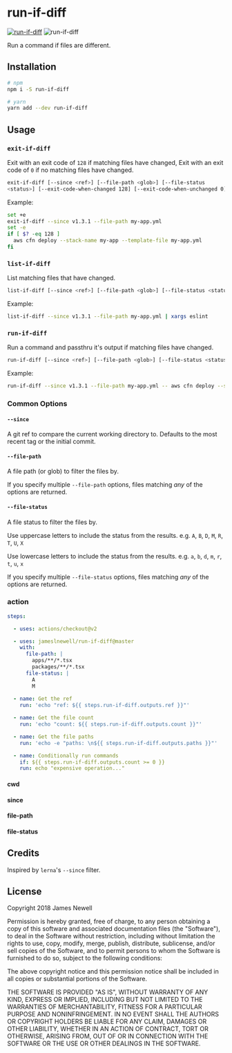 # run-if-diff

[![run-if-diff](https://img.shields.io/npm/v/run-if-diff.svg)](https://www.npmjs.com/package/run-if-diff)
![run-if-diff](https://github.com/jameslnewell/run-if-diff/workflows/Package/badge.svg)

Run a command if files are different.

## Installation

```bash
# npm
npm i -S run-if-diff

# yarn
yarn add --dev run-if-diff
```

## Usage

### `exit-if-diff`

Exit with an exit code of `128` if matching files have changed, Exit with an exit code of `0` if no matching files have changed.

```bash
exit-if-diff [--since <ref>] [--file-path <glob>] [--file-status
<status>] [--exit-code-when-changed 128] [--exit-code-when-unchanged 0]
```

Example:

```bash
set +e
exit-if-diff --since v1.3.1 --file-path my-app.yml
set -e
if [ $? -eq 128 ]
  aws cfn deploy --stack-name my-app --template-file my-app.yml
fi
```

### `list-if-diff`

List matching files that have changed.

```bash
list-if-diff [--since <ref>] [--file-path <glob>] [--file-status <status>]
```

Example:

```bash
list-if-diff --since v1.3.1 --file-path my-app.yml | xargs eslint
```

### `run-if-diff`

Run a command and passthru it's output if matching files have changed.

```bash
run-if-diff [--since <ref>] [--file-path <glob>] [--file-status <status>] -- <cmd>
```

Example:

```bash
run-if-diff --since v1.3.1 --file-path my-app.yml -- aws cfn deploy --stack-name my-app --template-file my-app.yml
```

### Common Options

#### `--since`

A git ref to compare the current working directory to. Defaults to the most recent tag or the initial commit.

#### `--file-path`

A file path (or glob) to filter the files by.

If you specify multiple `--file-path` options, files matching _any_ of the options are returned.

#### `--file-status`

A file status to filter the files by.

Use uppercase letters to include the status from the results. e.g. `A`, `B`, `D`, `M`, `R`, `T`, `U`, `X`

Use lowercase letters to include the status from the results. e.g. `a`, `b`, `d`, `m`, `r`, `t`, `u`, `x`

If you specify multiple `--file-status` options, files matching _any_ of the options are returned.

### action

```yml
steps:

  - uses: actions/checkout@v2

  - uses: jameslnewell/run-if-diff@master
    with:
      file-path: |
        apps/**/*.tsx
        packages/**/*.tsx
      file-status: |
        A
        M
    
  - name: Get the ref
    run: 'echo "ref: ${{ steps.run-if-diff.outputs.ref }}"'

  - name: Get the file count
    run: 'echo "count: ${{ steps.run-if-diff.outputs.count }}"'

  - name: Get the file paths
    run: 'echo -e "paths: \n${{ steps.run-if-diff.outputs.paths }}"'

  - name: Conditionally run commands
    if: ${{ steps.run-if-diff.outputs.count >= 0 }}
    run: echo "expensive operation..."

```

#### cwd

#### since

#### file-path

#### file-status

## Credits

Inspired by `lerna`'s `--since` filter.

## License

Copyright 2018 James Newell

Permission is hereby granted, free of charge, to any person obtaining a copy of this software and associated documentation files (the "Software"), to deal in the Software without restriction, including without limitation the rights to use, copy, modify, merge, publish, distribute, sublicense, and/or sell copies of the Software, and to permit persons to whom the Software is furnished to do so, subject to the following conditions:

The above copyright notice and this permission notice shall be included in all copies or substantial portions of the Software.

THE SOFTWARE IS PROVIDED "AS IS", WITHOUT WARRANTY OF ANY KIND, EXPRESS OR IMPLIED, INCLUDING BUT NOT LIMITED TO THE WARRANTIES OF MERCHANTABILITY, FITNESS FOR A PARTICULAR PURPOSE AND NONINFRINGEMENT. IN NO EVENT SHALL THE AUTHORS OR COPYRIGHT HOLDERS BE LIABLE FOR ANY CLAIM, DAMAGES OR OTHER LIABILITY, WHETHER IN AN ACTION OF CONTRACT, TORT OR OTHERWISE, ARISING FROM, OUT OF OR IN CONNECTION WITH THE SOFTWARE OR THE USE OR OTHER DEALINGS IN THE SOFTWARE.
